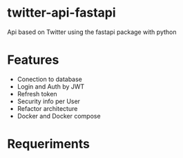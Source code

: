 # twitter-api-fastapi
Api based on Twitter using the fastapi package with python

# Features
* Conection to database
* Login and Auth by JWT
* Refresh token
* Security info per User
* Refactor architecture
* Docker and Docker compose

# Requeriments
